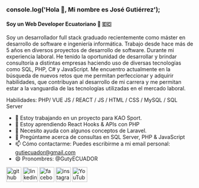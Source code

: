 ### console.log('Hola 👋, Mi nombre es José Gutiérrez');
#### Soy un Web Developer Ecuatoriano 🥳 🇪🇨
Soy un desarrollador full stack graduado recientemente como máster en desarrollo de software e ingeniería informática. Trabajo desde hace más de 5 años en diversos proyectos de desarrollo de software. Durante mi experiencia laboral. He tenido la oportunidad de desarrollar y brindar consultoría a distintas empresas haciendo uso de diversas tecnologías como SQL, PHP, C# y JavaScript. Me encuentro actualmente en la búsqueda de nuevos retos que me permitan perfeccionar y adquirir habilidades, que contribuyan al desarrollo de mi carrera y me permitan estar a la vanguardia de las tecnologías utilizadas en el mercado laboral.

Habilidades: PHP/ VUE JS / REACT / JS / HTML / CSS / MySQL / SQL Server

- 🔭 Estoy trabajando en un proyecto para KAO Sport. 
- 🌱 Estoy aprendiendo React Hooks & APIs con PHP 
- 🤔 Necesito ayuda con algunos conceptos de Laravel. 
- 💬 Pregúntame acerca de consultas en SQL Server, PHP & JavaScript 
- 📫 Cómo contactarme: Puedes escribirme a mi email personal: gutiecuador@gmail.com 
- 😄 Pronombres: @GutyECUADOR 


[<img src='https://cdn.jsdelivr.net/npm/simple-icons@3.0.1/icons/github.svg' alt='github' height='40'>](https://github.com/https://github.com/GutyECUADOR)  [<img src='https://cdn.jsdelivr.net/npm/simple-icons@3.0.1/icons/linkedin.svg' alt='linkedin' height='40'>](https://www.linkedin.com/in/https://www.linkedin.com/in/jos%C3%A9-guti%C3%A9rrez-155202151//)  [<img src='https://cdn.jsdelivr.net/npm/simple-icons@3.0.1/icons/facebook.svg' alt='facebook' height='40'>](https://www.facebook.com/https://www.facebook.com/gutyEC/)  [<img src='https://cdn.jsdelivr.net/npm/simple-icons@3.0.1/icons/instagram.svg' alt='instagram' height='40'>](https://www.instagram.com/https://www.instagram.com/guty.s/)  [<img src='https://cdn.jsdelivr.net/npm/simple-icons@3.0.1/icons/youtube.svg' alt='YouTube' height='40'>](https://www.youtube.com/channel/https://www.youtube.com/channel/UCHhIxeWjAr_h7lW9L56_GTA)  

